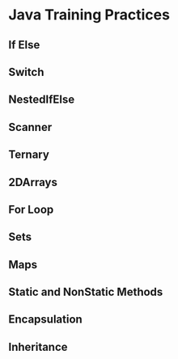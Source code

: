 # Java Training Practices

## If Else
## Switch
## NestedIfElse
## Scanner
## Ternary
## 2DArrays
## For Loop
## Sets
## Maps
## Static and NonStatic Methods
## Encapsulation
## Inheritance
